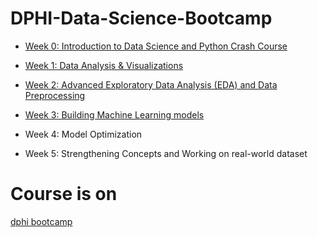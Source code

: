 # DPHI-Data-Science-Bootcamp
* [Week 0: Introduction to Data Science and Python Crash Course](https://github.com/Jorshuare/DPHI-Data-Science-Bootcamp/tree/main/Week%200:%20Introduction%20to%20Data%20Science%20and%20Python%20Crash%20Course)

* [Week 1: Data Analysis & Visualizations](https://github.com/Jorshuare/DPHI-Data-Science-Bootcamp/tree/main/Week%201:%20Data%20Analysis%20%26%20Visualizations)

* [Week 2: Advanced Exploratory Data Analysis (EDA) and Data Preprocessing](https://github.com/Jorshuare/DPHI-Data-Science-Bootcamp/tree/main/Week%202:%20Advanced%20Exploratory%20Data%20Analysis%20(EDA)%20and%20Data%20Preprocessing)

* [Week 3: Building Machine Learning models](https://github.com/Jorshuare/DPHI-Data-Science-Bootcamp/tree/main/Week%203:%20Building%20Machine%20Learning%20models)

* Week 4: Model Optimization

* Week 5: Strengthening Concepts and  Working on real-world dataset

# Course is on 
[dphi bootcamp](https://dphi.tech/bootcamps/5-week-data-science-bootcamp)

